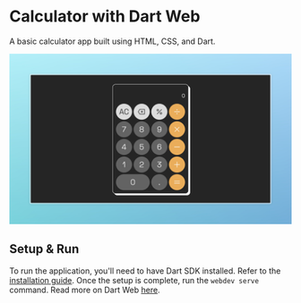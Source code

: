 # Calculator with Dart Web

A basic calculator app built using HTML, CSS, and Dart.

![](/.github/images/screenshot.jpeg)

## Setup & Run

To run the application, you'll need to have Dart SDK installed. Refer to the [installation guide](https://dart.dev/get-dart). Once the setup is complete, run the `webdev serve` command. Read more on Dart Web [here](https://dart.dev/web).
